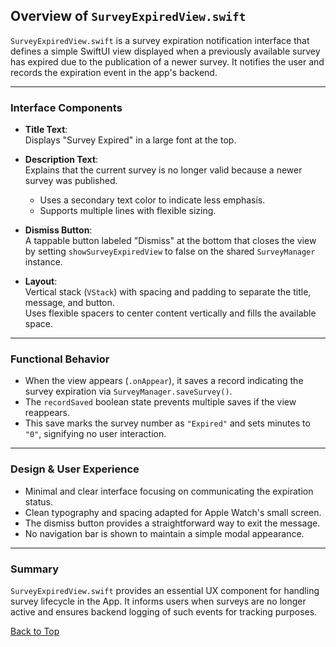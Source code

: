 ## Overview of `SurveyExpiredView.swift`

`SurveyExpiredView.swift` is a survey expiration notification interface that defines a simple SwiftUI view displayed when a previously available survey has expired due to the publication of a newer survey. It notifies the user and records the expiration event in the app's backend.

---

### Interface Components

- **Title Text**:  
  Displays "Survey Expired" in a large font at the top.

- **Description Text**:  
  Explains that the current survey is no longer valid because a newer survey was published.  
  - Uses a secondary text color to indicate less emphasis.  
  - Supports multiple lines with flexible sizing.

- **Dismiss Button**:  
  A tappable button labeled "Dismiss" at the bottom that closes the view by setting `showSurveyExpiredView` to false on the shared `SurveyManager` instance.

- **Layout**:  
  Vertical stack (`VStack`) with spacing and padding to separate the title, message, and button.  
  Uses flexible spacers to center content vertically and fills the available space.

---

### Functional Behavior

- When the view appears (`.onAppear`), it saves a record indicating the survey expiration via `SurveyManager.saveSurvey()`.  
- The `recordSaved` boolean state prevents multiple saves if the view reappears.  
- This save marks the survey number as `"Expired"` and sets minutes to `"0"`, signifying no user interaction.

---

### Design & User Experience

- Minimal and clear interface focusing on communicating the expiration status.  
- Clean typography and spacing adapted for Apple Watch's small screen.  
- The dismiss button provides a straightforward way to exit the message.  
- No navigation bar is shown to maintain a simple modal appearance.

---

### Summary

`SurveyExpiredView.swift` provides an essential UX component for handling survey lifecycle in the App. It informs users when surveys are no longer active and ensures backend logging of such events for tracking purposes.


[Back to Top](#top)
